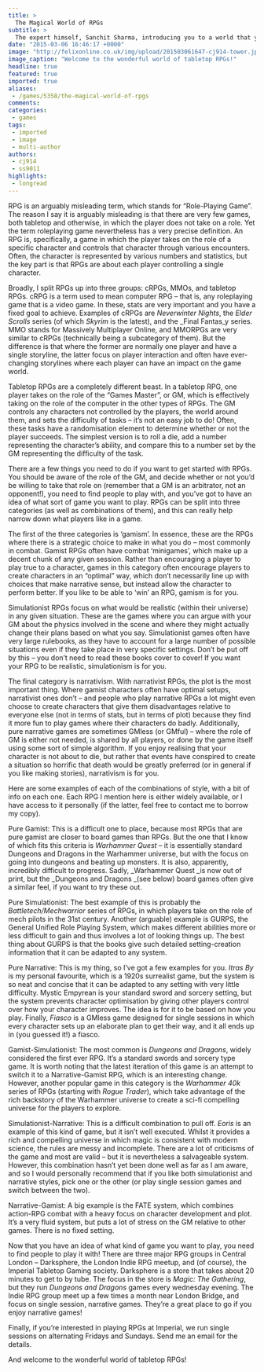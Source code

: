 ```yaml
---
title: >
  The Magical World of RPGs
subtitle: >
  The expert himself, Sanchit Sharma, introducing you to a world that you definitely want to join
date: "2015-03-06 16:46:17 +0000"
image: "http://felixonline.co.uk/img/upload/201503061647-cj914-tower.jpg"
image_caption: "Welcome to the wonderful world of tabletop RPGs!"
headline: true
featured: true
imported: true
aliases:
 - /games/5358/the-magical-world-of-rpgs
comments:
categories:
 - games
tags:
 - imported
 - image
 - multi-author
authors:
 - cj914
 - ss9011
highlights:
 - longread
---
```


RPG is an arguably misleading term, which stands for “Role-Playing Game”. The reason I say it is arguably misleading is that there are very few games, both tabletop and otherwise, in which the player does not take on a role. Yet the term roleplaying game nevertheless has a very precise definition. An RPG is, specifically, a game in which the player takes on the role of a specific character and controls that character through various encounters. Often, the character is represented by various numbers and statistics, but the key part is that RPGs are about each player controlling a single character.

Broadly, I split RPGs up into three groups: cRPGs, MMOs, and tabletop RPGs. cRPG is a term used to mean computer RPG – that is, any roleplaying game that is a video game. In these, stats are very important and you have a fixed goal to achieve. Examples of cRPGs are _Neverwinter Nights_, the _Elder Scrolls_ series (of which _Skyrim_ is the latest), and the _Final Fantas_y series. MMO stands for Massively Multiplayer Online, and MMORPGs are very similar to cRPGs (technically being a subcategory of them). But the difference is that where the former are normally one player and have a single storyline, the latter focus on player interaction and often have ever-changing storylines where each player can have an impact on the game world.

Tabletop RPGs are a completely different beast. In a tabletop RPG, one player takes on the role of the “Games Master”, or GM, which is effectively taking on the role of the computer in the other types of RPGs. The GM controls any characters not controlled by the players, the world around them, and sets the difficulty of tasks – it’s not an easy job to do! Often, these tasks have a randomisation element to determine whether or not the player succeeds. The simplest version is to roll a die, add a number representing the character’s ability, and compare this to a number set by the GM representing the difficulty of the task.

There are a few things you need to do if you want to get started with RPGs. You should be aware of the role of the GM, and decide whether or not you’d be willing to take that role on (remember that a GM is an arbitrator, not an opponent!), you need to find people to play with, and you’ve got to have an idea of what sort of game you want to play. RPGs can be split into three categories (as well as combinations of them), and this can really help narrow down what players like in a game.

The first of the three categories is ‘gamism’. In essence, these are the RPGs where there is a strategic choice to make in what you do – most commonly in combat. Gamist RPGs often have combat ‘minigames’, which make up a decent chunk of any given session. Rather than encouraging a player to play true to a character, games in this category often encourage players to create characters in an “optimal” way, which don’t necessarily line up with choices that make narrative sense, but instead allow the character to perform better. If you like to be able to ‘win’ an RPG, gamism is for you.

Simulationist RPGs focus on what would be realistic (within their universe) in any given situation. These are the games where you can argue with your GM about the physics involved in the scene and where they might actually change their plans based on what you say. Simulationist games often have very large rulebooks, as they have to account for a large number of possible situations even if they take place in very specific settings. Don’t be put off by this – you don’t need to read these books cover to cover! If you want your RPG to be realistic, simulationism is for you.

The final category is narrativism. With narrativist RPGs, the plot is the most important thing. Where gamist characters often have optimal setups, narrativist ones don’t – and people who play narrative RPGs a lot might even choose to create characters that give them disadvantages relative to everyone else (not in terms of stats, but in terms of plot) because they find it more fun to play games where their characters do badly. Additionally, pure narrative games are sometimes GMless (or GMful) – where the role of GM is either not needed, is shared by all players, or done by the game itself using some sort of simple algorithm. If you enjoy realising that your character is not about to die, but rather that events have conspired to create a situation so horrific that death would be greatly preferred (or in general if you like making stories), narrativism is for you.

Here are some examples of each of the combinations of style, with a bit of info on each one. Each RPG I mention here is either widely available, or I have access to it personally (if the latter, feel free to contact me to borrow my copy).

Pure Gamist: This is a difficult one to place, because most RPGs that are pure gamist are closer to board games than RPGs. But the one that I know of which fits this criteria is _Warhammer Quest_ – it is essentially standard Dungeons and Dragons in the Warhammer universe, but with the focus on going into dungeons and beating up monsters. It is also, apparently, incredibly difficult to progress. Sadly, _Warhammer Quest _is now out of print, but the _Dungeons and Dragons _(see below) board games often give a similar feel, if you want to try these out.

Pure Simulationist: The best example of this is probably the _Battletech/Mechwarrior_ series of RPGs, in which players take on the role of mech pilots in the 31st century. Another (arguable) example is GURPS, the General Unified Role Playing System, which makes different abilities more or less difficult to gain and thus involves a lot of looking things up. The best thing about GURPS is that the books give such detailed setting-creation information that it can be adapted to any system.

Pure Narrative: This is my thing, so I’ve got a few examples for you. _Itras By_ is my personal favourite, which is a 1920s surrealist game, but the system is so neat and concise that it can be adapted to any setting with very little difficulty. Mystic Empyrean is your standard sword and sorcery setting, but the system prevents character optimisation by giving other players control over how your character improves. The idea is for it to be based on how you play. Finally, _Fiasco_ is a GMless game designed for single sessions in which every character sets up an elaborate plan to get their way, and it all ends up in (you guessed it!) a fiasco.

Gamist-Simulationist: The most common is _Dungeons and Dragons_, widely considered the first ever RPG. It’s a standard swords and sorcery type game. It is worth noting that the latest iteration of this game is an attempt to switch it to a Narrative-Gamist RPG, which is an interesting change. However, another popular game in this category is the _Warhammer 40k_ series of RPGs (starting with _Rogue Trader_), which take advantage of the rich backstory of the Warhammer universe to create a sci-fi compelling universe for the players to explore.

Simulationist-Narrative: This is a difficult combination to pull off. _Eoris_ is an example of this kind of game, but it isn’t well executed. Whilst it provides a rich and compelling universe in which magic is consistent with modern science, the rules are messy and incomplete. There are a lot of criticisms of the game and most are valid – but it is nevertheless a salvageable system. However, this combination hasn’t yet been done well as far as I am aware, and so I would personally recommend that if you like both simulationist and narrative styles, pick one or the other (or play single session games and switch between the two).

Narrative-Gamist: A big example is the FATE system, which combines action-RPG combat with a heavy focus on character development and plot. It’s a very fluid system, but puts a lot of stress on the GM relative to other games. There is no fixed setting.

Now that you have an idea of what kind of game you want to play, you need to find people to play it with! There are three major RPG groups in Central London – Darksphere, the London Indie RPG meetup, and (of course), the Imperial Tabletop Gaming society. Darksphere is a store that takes about 20 minutes to get to by tube. The focus in the store is _Magic: The Gathering_, but they run _Dungeons and Dragons_ games every wednesday evening. The Indie RPG group meet up a few times a month near London Bridge, and focus on single session, narrative games. They’re a great place to go if you enjoy narrative games!

Finally, if you’re interested in playing RPGs at Imperial, we run single sessions on alternating Fridays and Sundays. Send me an email for the details.

And welcome to the wonderful world of tabletop RPGs!
